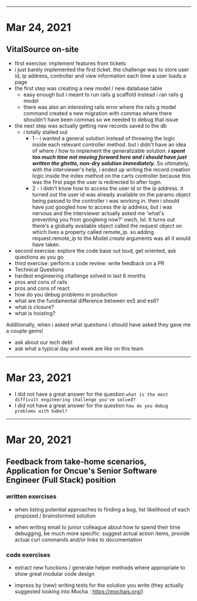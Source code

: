 ***

# Mar 24, 2021

## VitalSource on-site
* first exercise: implement features from tickets
 * i just barely implemented the first ticket. the challenge was to store user id, ip address, controller and view information each time a user loads a page
  * the first step was creating a new model / new database table
    * easy enough but i meant to run rails g scaffold instead i ran rails g model
    * there was also an interesting rails error where the rails g model command created a new migration with commas where there shouldn't have been commas so we needed to debug that issue
  * the next step was actually getting new records saved to the db
    * i totally stalled out
      * 1 - i wanted a general solution instead of throwing the logic inside each relevant controller method. but i didn't have an idea of where / how to implement the generalizable solution. ***i spent too much time not moving forward here and i should have just written the ghetto, non-dry solution immediately.*** So ultimately, with the interviewer's help, i ended up writing the record creation logic inside the index method on the carts controller because this was the first page the user is redirected to after login.
      * 2 - i didn't know how to access the user id or the ip address. it turned out the user id was already available on the params object being passed to the controller i was working in. then i should have just googled how to access the ip address, but i was nervous and the interviewer actually asked me 'what's preventing you from googleing now?' owch, lol. It turns out there's a globally available object called the request object on which lives a property called remote_ip. so adding request.remote_ip to the Model.create arguments was all it would have taken.
* second exercise: explore the code base out loud, get oriented, ask questions as you go
* third exercise: perform a code review: write feedback on a PR
* Technical Questions
 * hardest engineering challenge solved in last 6 months
 * pros and cons of rails
 * pros and cons of react
 * how do you debug problems in production
 * what are the fundamental difference between es5 and es6?
 * what is closure?
 * what is hoisting?

Additionally, when i asked what questions i should have asked they gave me a couple gems!
* ask about our tech debt
* ask what a typical day and week are like on this team

***

# Mar 23, 2021
* I did not have a great answer for the question `what is the most difficult engineering challenge you've solved?`
* I did not have a great answer for the question `how do you debug problems with babel?`

***
# Mar 20, 2021
## Feedback from take-home scenarios, Application for Oncue's Senior Software Engineer (Full Stack) position

### written exercises
* when listing potential approaches to finding a bug, list likelihood of each proposed / brainstormed solution

* when writing email to junior colleague about how to spend their time debugging, be much more specific: suggest actual action items, provide actual curl commands and/or links to documentation

### code exercises
* extract new functions / generate helper methods where appropriate to show great modular code design

* impress by (new) writing tests for the solution you write (they actually suggested looking into Mocha : https://mochajs.org/)
